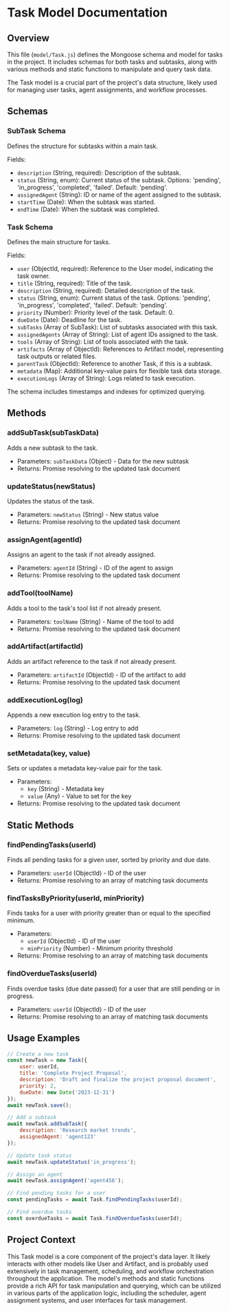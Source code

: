 # Task Model Documentation

## Overview

This file (`model/Task.js`) defines the Mongoose schema and model for tasks in the project. It
includes schemas for both tasks and subtasks, along with various methods and static functions to
manipulate and query task data.

The Task model is a crucial part of the project's data structure, likely used for managing user
tasks, agent assignments, and workflow processes.

## Schemas

### SubTask Schema

Defines the structure for subtasks within a main task.

Fields:

-   `description` (String, required): Description of the subtask.
-   `status` (String, enum): Current status of the subtask. Options: 'pending', 'in_progress',
    'completed', 'failed'. Default: 'pending'.
-   `assignedAgent` (String): ID or name of the agent assigned to the subtask.
-   `startTime` (Date): When the subtask was started.
-   `endTime` (Date): When the subtask was completed.

### Task Schema

Defines the main structure for tasks.

Fields:

-   `user` (ObjectId, required): Reference to the User model, indicating the task owner.
-   `title` (String, required): Title of the task.
-   `description` (String, required): Detailed description of the task.
-   `status` (String, enum): Current status of the task. Options: 'pending', 'in_progress',
    'completed', 'failed'. Default: 'pending'.
-   `priority` (Number): Priority level of the task. Default: 0.
-   `dueDate` (Date): Deadline for the task.
-   `subTasks` (Array of SubTask): List of subtasks associated with this task.
-   `assignedAgents` (Array of String): List of agent IDs assigned to the task.
-   `tools` (Array of String): List of tools associated with the task.
-   `artifacts` (Array of ObjectId): References to Artifact model, representing task outputs or
    related files.
-   `parentTask` (ObjectId): Reference to another Task, if this is a subtask.
-   `metadata` (Map): Additional key-value pairs for flexible task data storage.
-   `executionLogs` (Array of String): Logs related to task execution.

The schema includes timestamps and indexes for optimized querying.

## Methods

### addSubTask(subTaskData)

Adds a new subtask to the task.

-   Parameters: `subTaskData` (Object) - Data for the new subtask
-   Returns: Promise resolving to the updated task document

### updateStatus(newStatus)

Updates the status of the task.

-   Parameters: `newStatus` (String) - New status value
-   Returns: Promise resolving to the updated task document

### assignAgent(agentId)

Assigns an agent to the task if not already assigned.

-   Parameters: `agentId` (String) - ID of the agent to assign
-   Returns: Promise resolving to the updated task document

### addTool(toolName)

Adds a tool to the task's tool list if not already present.

-   Parameters: `toolName` (String) - Name of the tool to add
-   Returns: Promise resolving to the updated task document

### addArtifact(artifactId)

Adds an artifact reference to the task if not already present.

-   Parameters: `artifactId` (ObjectId) - ID of the artifact to add
-   Returns: Promise resolving to the updated task document

### addExecutionLog(log)

Appends a new execution log entry to the task.

-   Parameters: `log` (String) - Log entry to add
-   Returns: Promise resolving to the updated task document

### setMetadata(key, value)

Sets or updates a metadata key-value pair for the task.

-   Parameters:
    -   `key` (String) - Metadata key
    -   `value` (Any) - Value to set for the key
-   Returns: Promise resolving to the updated task document

## Static Methods

### findPendingTasks(userId)

Finds all pending tasks for a given user, sorted by priority and due date.

-   Parameters: `userId` (ObjectId) - ID of the user
-   Returns: Promise resolving to an array of matching task documents

### findTasksByPriority(userId, minPriority)

Finds tasks for a user with priority greater than or equal to the specified minimum.

-   Parameters:
    -   `userId` (ObjectId) - ID of the user
    -   `minPriority` (Number) - Minimum priority threshold
-   Returns: Promise resolving to an array of matching task documents

### findOverdueTasks(userId)

Finds overdue tasks (due date passed) for a user that are still pending or in progress.

-   Parameters: `userId` (ObjectId) - ID of the user
-   Returns: Promise resolving to an array of matching task documents

## Usage Examples

```javascript
// Create a new task
const newTask = new Task({
    user: userId,
    title: 'Complete Project Proposal',
    description: 'Draft and finalize the project proposal document',
    priority: 2,
    dueDate: new Date('2023-12-31')
});
await newTask.save();

// Add a subtask
await newTask.addSubTask({
    description: 'Research market trends',
    assignedAgent: 'agent123'
});

// Update task status
await newTask.updateStatus('in_progress');

// Assign an agent
await newTask.assignAgent('agent456');

// Find pending tasks for a user
const pendingTasks = await Task.findPendingTasks(userId);

// Find overdue tasks
const overdueTasks = await Task.findOverdueTasks(userId);
```

## Project Context

This Task model is a core component of the project's data layer. It likely interacts with other
models like User and Artifact, and is probably used extensively in task management, scheduling, and
workflow orchestration throughout the application. The model's methods and static functions provide
a rich API for task manipulation and querying, which can be utilized in various parts of the
application logic, including the scheduler, agent assignment systems, and user interfaces for task
management.
